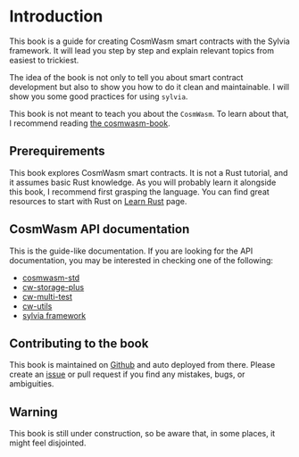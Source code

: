 # Introduction

This book is a guide for creating CosmWasm smart contracts with the Sylvia framework.
It will lead you step by step and explain relevant topics from easiest to trickiest.

The idea of the book is not only to tell you about smart contract development but also
to show you how to do it clean and maintainable. I will show you some good practices
for using `sylvia`.

This book is not meant to teach you about the `CosmWasm`. To learn about that, I recommend reading
[the cosmwasm-book](https://book.cosmwasm.com/).

## Prerequirements

This book explores CosmWasm smart contracts. It is not a Rust tutorial, and it
assumes basic Rust knowledge. As you will probably learn it alongside this
book, I recommend first grasping the language. You can find
great resources to start with Rust on [Learn
Rust](https://www.rust-lang.org/learn) page.

## CosmWasm API documentation

This is the guide-like documentation. If you are looking for the API
documentation, you may be interested in checking one of the following:

- [cosmwasm-std](https://crates.io/crates/cosmwasm-std)
- [cw-storage-plus](https://crates.io/crates/cw-storage-plus)
- [cw-multi-test](https://crates.io/crates/cw-multi-test)
- [cw-utils](https://crates.io/crates/cw-utils)
- [sylvia framework](https://crates.io/crates/sylvia)

## Contributing to the book

This book is maintained on [Github](https://github.com/CosmWasm/sylvia-book) and auto
deployed from there. Please create an
[issue](https://github.com/CosmWasm/sylvia-book/issues) or pull request if you find
any mistakes, bugs, or ambiguities.

## Warning
This book is still under construction, so be aware that, in some places, it might feel disjointed.
